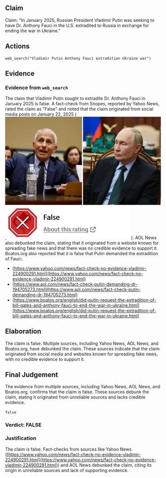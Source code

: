 ## Claim
Claim: "In January 2025, Russian President Vladimir Putin was seeking to have Dr. Anthony Fauci in the U.S. extradited to Russia in exchange for ending the war in Ukraine."

## Actions
```
web_search("Vladimir Putin Anthony Fauci extradition Ukraine war")
```

## Evidence
### Evidence from `web_search`
The claim that Vladimir Putin sought to extradite Dr. Anthony Fauci in January 2025 is false. A fact-check from Snopes, reported by Yahoo News, rated the claim as "False" and noted that the claim originated from social media posts on January 22, 2025 (![image 618](media/2025-08-06_17-53-1754502814-082246.jpg), ![image 619](media/2025-08-06_17-53-1754502814-289388.jpg)). AOL News also debunked the claim, stating that it originated from a website known for spreading fake news and that there was no credible evidence to support it. Boatos.org also reported that it is false that Putin demanded the extradition of Fauci.

*   [https://www.yahoo.com/news/fact-check-no-evidence-vladimir-224900291.html](https://www.yahoo.com/news/fact-check-no-evidence-vladimir-224900291.html)
*   [https://www.aol.com/news/fact-check-putin-demanding-dr-194705273.html](https://www.aol.com/news/fact-check-putin-demanding-dr-194705273.html)
*   [https://www.boatos.org/english/did-putin-request-the-extradition-of-bill-gates-and-anthony-fauci-to-end-the-war-in-ukraine.html](https://www.boatos.org/english/did-putin-request-the-extradition-of-bill-gates-and-anthony-fauci-to-end-the-war-in-ukraine.html)


## Elaboration
The claim is false. Multiple sources, including Yahoo News, AOL News, and Boatos.org, have debunked the claim. These sources indicate that the claim originated from social media and websites known for spreading fake news, with no credible evidence to support it.


## Final Judgement
The evidence from multiple sources, including Yahoo News, AOL News, and Boatos.org, confirms that the claim is false. These sources debunk the claim, stating it originated from unreliable sources and lacks credible evidence.

`false`


### Verdict: FALSE

### Justification
The claim is false. Fact-checks from sources like Yahoo News ([https://www.yahoo.com/news/fact-check-no-evidence-vladimir-224900291.html](https://www.yahoo.com/news/fact-check-no-evidence-vladimir-224900291.html)) and AOL News debunked the claim, citing its origin in unreliable sources and lack of supporting evidence.
